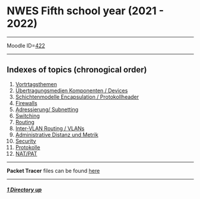 # NWES Fifth school year (2021 - 2022)

----

Moodle ID=[422](https://moodle2.htlinn.ac.at/course/view.php?id=422)

----

Indexes of topics (chronogical order)
-------------------------------------

1. [Vortrtagsthemen](./Vortragsthemen.md) 
2. [Übertragungsmedien Komponenten / Devices](./MedienDevices.md)
3. [Schichtenmodelle Encapsulation / Protokollheader](./Schichtenmodell.md)
4. [Firewalls](./Firewalls.md)
5. [Adressierung/ Subnetting](./AdressierungSubnetting.md)
6. [Switching](./Switching.md)
7. [Routing](./Routing.md)
8. [Inter-VLAN Routing / VLANs](./InterVlanRouting.md)
9. [Administrative Distanz und Metrik](./Metrik.md)
10. [Security](./Security.md)
11. [Protokolle](./Protokolle.md)
12. [NAT/PAT](./NatPat.md)

----

**Packet Tracer** files can be found [here](./packetTracer/)

----

##### [1 Directory up](./../README.md)
